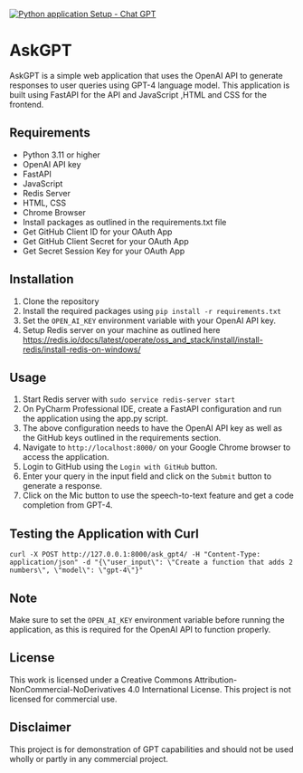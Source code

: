 [![Python application Setup - Chat GPT](https://github.com/paraskuk/chatgptui/actions/workflows/python-app.yml/badge.svg)](https://github.com/paraskuk/chatgptui/actions/workflows/python-app.yml)
# AskGPT

AskGPT is a simple web application that uses the OpenAI API to generate responses to user queries using GPT-4 language model. 
This application is built using FastAPI for the API and JavaScript ,HTML and CSS for the frontend.

## Requirements

- Python 3.11 or higher
- OpenAI API key
- FastAPI
- JavaScript
- Redis Server
- HTML, CSS
- Chrome Browser
- Install packages as outlined in the requirements.txt file
- Get GitHub Client ID for your OAuth App
- Get GitHub Client Secret for your OAuth App
- Get Secret Session Key for your OAuth App

## Installation

1. Clone the repository
2. Install the required packages using `pip install -r requirements.txt`
3. Set the `OPEN_AI_KEY` environment variable with your OpenAI API key.
4. Setup Redis server on your machine as outlined here https://redis.io/docs/latest/operate/oss_and_stack/install/install-redis/install-redis-on-windows/


## Usage
1. Start Redis server with `sudo service redis-server start`
2. On PyCharm Professional IDE, create a FastAPI configuration and run the application using the app.py script.
3. The above configuration needs to have the OpenAI API key as well as the GitHub keys outlined in the requirements section.
2. Navigate to `http://localhost:8000/` on your Google Chrome browser to access the application.
3. Login to GitHub using the `Login with GitHub` button.
4. Enter your query in the input field and click on the `Submit` button to generate a response.
5. Click on the Mic button to use the speech-to-text feature and get a code completion from GPT-4.

## Testing the Application with Curl
`curl -X POST http://127.0.0.1:8000/ask_gpt4/ -H "Content-Type: application/json" -d "{\"user_input\": \"Create a function that adds 2 numbers\", \"model\": \"gpt-4\"}"`

## Note

Make sure to set the `OPEN_AI_KEY` environment variable before running the application, as this is required for the OpenAI API to function properly.

## License

This work is licensed under a Creative Commons Attribution-NonCommercial-NoDerivatives 4.0 International License.
This project is not licensed for commercial use.

## Disclaimer

This project is for demonstration of GPT capabilities and should not be used wholly or partly in 
any commercial project. 

